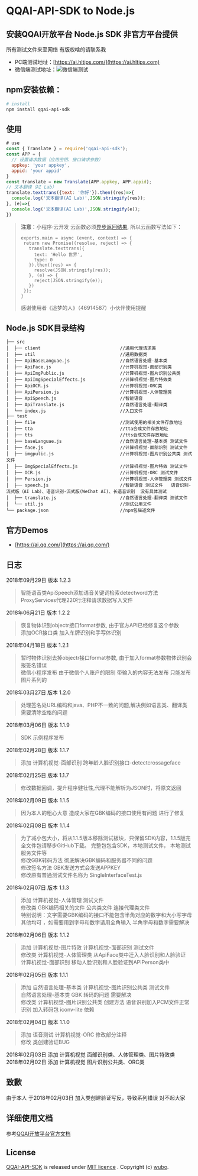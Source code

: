 # QQAI-API-SDK to Node.js

## 安装QQAI开放平台 Node.js SDK 非官方平台提供

所有测试文件来至网络 有版权啥的请联系我

* PC端测试地址：[https://ai.hltips.com/](https://ai.hltips.com)
* 微信端测试地址：![微信端测试](https://raw.githubusercontent.com/w89612b/qqai-api-sdk/master/newweb.jpg)

## npm安装依赖：

```sh
# install
npm install qqai-api-sdk
```

## 使用

```javascript
# use
const { Translate } = require('qqai-api-sdk');
const APP = {
  // 设置请求数据（应用密钥、接口请求参数）
  appkey: 'your appkey',
  appid: 'your appid'
}
const translate = new Translate(APP.appkey, APP.appid);
// 文本翻译（AI Lab）
translate.texttrans({text: '你好'}).then((res)=>{
  console.log('文本翻译(AI Lab)',JSON.stringify(res));
}, (e)=>{
  console.log('文本翻译(AI Lab)',JSON.stringify(e));
})
```

>**注意**：小程序·云开发 云函数必须[异步返回结果](https://developers.weixin.qq.com/miniprogram/dev/wxcloud/guide/functions/async.html), 所以云函数写法如下：
>
>```
>exports.main = async (event, context) => {
>  return new Promise((resolve, reject) => {
>    translate.texttrans({
>      text: 'Hello 世界',
>      type: 0
>    }).then((res) => {
>      resolve(JSON.stringify(res));
>    }, (e) => {
>      reject(JSON.stringify(e));
>    })
>  });
>}
>```
>感谢使用者《追梦的人》（46914587）小伙伴使用提醒

## Node.js SDK目录结构

    ├── src
    │  ├── client                              //通用代理请求类
    │  ├── util                                //通用数据类
    │  ├── ApiBaseLanguae.js                   //自然语言处理-基本类
    │  ├── ApiFace.js                          //计算机视觉-面部识别类  
    │  ├── ApiImgPublic.js                     //计算机视觉-图片识别公共类  
    │  ├── ApiImgSpecialEffects.js             //计算机视觉-图片特效类  
    │  ├── ApiOCR.js                           //计算机视觉-ORC类  
    │  ├── ApiPersion.js                       //计算机视觉-人体管理类  
    │  ├── ApiSpeech.js                        //智能语音  
    │  ├── ApiTranslate.js                     //自然语言处理-翻译类  
    │  └── index.js                            //入口文件
    ├── test  
    │  ├── file                                //测试使用的相关文件存放地址
    │  ├── tta                                 //tta合成文件存放地址
    │  ├── tts                                 //tts合成文件存放地址
    │  ├── baseLanguae.js                      //自然语言处理-基本类 测试文件  
    │  ├── face.js                             //计算机视觉-面部识别 测试文件  
    │  ├── imgpulic.js                         //计算机视觉-图片识别公共类 测试文件  
    │  ├── ImgSpecialEffects.js                //计算机视觉-图片特效 测试文件  
    │  ├── OCR.js                              //计算机视觉-ORC 测试文件
    │  ├── Persion.js                          //计算机视觉-人体管理类 测试文件  
    │  ├── speech.js                           //智能语音 测试文件   语音识别-流式版（AI Lab）、语音识别-流式版(WeChat AI)、长语音识别  没有具体测试  
    │  ├── translate.js                        //自然语言处理-翻译类 测试文件  
    │  └── util.js                             //测试公用文件
    └── package.json                           //npm包描述文件

## 官方Demos

* [https://ai.qq.com/](https://ai.qq.com/)

## 日志  

2018年09月29日 版本 1.2.3  
>智能语音类ApiSpeech添加语音关键词检索detectword方法  
>ProxyServices代理220行注释请求数据写入文件  

2018年06月21日 版本 1.2.2  
>恢复物体识别objectr接口format参数, 由于官方API已经修复这个参数  
>添加OCR接口类  加入车牌识别和手写体识别  

2018年04月18日 版本 1.2.1  
>暂时物体识别去掉objectr接口format参数, 由于加入format参数物体识别会报签名错误  
>微信小程序发布  由于微信个人账户的限制  带输入的内容无法发布 只能发布图片系列的

2018年03月27日 版本 1.2.0  
>处理签名处URL编码和java、PHP不一致的问题,解决例如语言类、翻译类需要清除空格的问题

2018年03月06日 版本 1.1.9  
>SDK 示例程序发布

2018年02月28日 版本 1.1.7  
>添加 计算机视觉-面部识别 跨年龄人脸识别接口-detectcrossageface

2018年02月25日  版本 1.1.7  
>修改数据回调，提升程序健壮性,代理不能解析为JSON时，将原文返回

2018年02月09日   版本 1.1.5
> 因为本人的粗心大意 造成大家在GBK编码的接口使用有问题  进行了修复  

2018年02月08日   版本 1.1.4  
> 为了减小包大小，将从1.1.5版本移除测试板块，只保留SDK内容，1.1.5版完全文件包请移步GitHub下载。 完整包包含SDK，本地测试文件， 本地测试服务文件等  
> 修改GBK转码方法 彻底解决GBK编码和服务器不同的问题  
> 修改签名方法 GBK发送方式会发送APPKEY  
> 修改原有普通测试文件名称为 SingleInterfaceTest.js  

2018年02月07日   版本 1.1.3  
> 添加 计算机视觉-人体管理 测试文件  
> 修改类 GBK编码相关的文件 公共类文件  连接代理类文件  
> 特别说明：文字需要GBK编码的接口不能包含半角对应的数字和大小写字母 其他均可  ，如需要用到字母和数字请用全角输入  半角字母和数字需要解决

2018年02月06日   版本 1.1.2  
> 添加 计算机视觉-图片特效 计算机视觉-面部识别 测试文件  
> 修改类 计算机视觉-人体管理类 从ApiFace类中迁入人脸识别和人脸验证  
> 计算机视觉-面部识别   移动人脸识别和人脸验证到APIPerson类中  

2018年02月05日   版本 1.1.1  
> 添加 自然语言处理-基本类 计算机视觉-图片识别公共类 测试文件  
> 自然语言处理-基本类 GBK 转码的问题 需要解决  
> 修改类 计算机视觉-图片识别公共类 创建方法
> 语音识别加入PCM文件正常识别
> 加入转码包 iconv-lite 依赖  

2018年02月04日   版本 1.1.0  
> 添加 语音测试 计算机视觉-ORC  修改部分注释  
> 修改 类创建验证BUG  

2018年02月03日  添加 计算机视觉 面部识别类、人体管理类、图片特效类  
2018年02月02日  添加 计算机视觉 图片识别公共类、ORC类

## 致歉

由于本人 于2018年02月03日 加入类创建验证写反，导致系列错误 对不起大家

## 详细使用文档

参考[QQAI开放平台官方文档](https://ai.qq.com/doc/index.shtml)

## License

[QQAI-API-SDK](https://github.com/w89612b/qqai-api-sdk) is released under [MIT licence](https://www.webrtc-experiment.com/licence/) . Copyright (c) [wubo](http://www.wubo.fun/).
